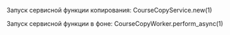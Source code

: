 Запуск сервисной функции копирования:
CourseCopyService.new(1)

Запуск сервисной функции в фоне:
CourseCopyWorker.perform_async(1)
